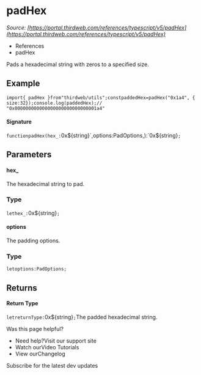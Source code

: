 # padHex

*Source: [https://portal.thirdweb.com/references/typescript/v5/padHex](https://portal.thirdweb.com/references/typescript/v5/padHex)*

* References
* padHex

Pads a hexadecimal string with zeros to a specified size.

## Example

`import{ padHex }from"thirdweb/utils";constpaddedHex=padHex("0x1a4", { size:32});console.log(paddedHex);// "0x000000000000000000000000000001a4"`
#### Signature

`functionpadHex(hex_:`0x${string}`,options:PadOptions,):`0x${string}`;`
## Parameters

#### hex_

The hexadecimal string to pad.

### Type

`lethex_:`0x${string}`;`
#### options

The padding options.

### Type

`letoptions:PadOptions;`
## Returns

#### Return Type

`letreturnType:`0x${string}`;`The padded hexadecimal string.

Was this page helpful?

* Need help?Visit our support site
* Watch ourVideo Tutorials
* View ourChangelog

Subscribe for the latest dev updates

